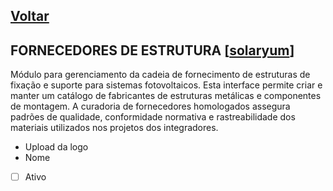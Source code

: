 [Voltar](./00_INDEX.md)
---

## FORNECEDORES DE ESTRUTURA [[solaryum](https://sandbox.solaryum.com.br/fotus-yfe/configuracoes/fornecedores-estrutura)]

Módulo para gerenciamento da cadeia de fornecimento de estruturas de fixação e suporte para sistemas fotovoltaicos. Esta
interface permite criar e manter um catálogo de fabricantes de estruturas metálicas e componentes de montagem. A
curadoria de fornecedores homologados assegura padrões de qualidade, conformidade normativa e rastreabilidade dos
materiais utilizados nos projetos dos integradores.

- Upload da logo
- Nome
- [ ] Ativo
